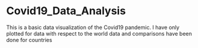 # Covid19_Data_Analysis
This is a basic data visualization of the Covid19 pandemic. I have only plotted for data with respect to the world data and comparisons have been done 
for countries
